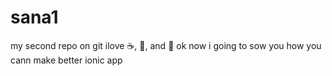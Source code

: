 # sana1
my second repo on git
ilove :coffee:, :pizza:, and :dancer:
ok now i going to sow you how you cann make better ionic app 
